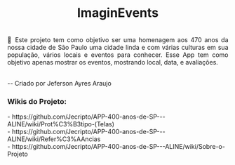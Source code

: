 <div align="center">
<h1>ImaginEvents</h1>
</div>

<br>
<div align="justify">
 📰 Este projeto tem como objetivo ser uma homenagem aos 470 anos da nossa cidade de São Paulo
uma cidade linda e com várias culturas em sua população, vários locais e eventos para conhecer.
Esse App tem como objetivo apenas mostrar os eventos, mostrando local, data, e avaliações.
</div>


<br>

-- Criado por Jeferson Ayres Araujo


<h3>Wikis do Projeto:</h3>
- https://github.com/Jecripto/APP-400-anos-de-SP---ALINE/wiki/Prot%C3%B3tipo-(Telas) <br>
- https://github.com/Jecripto/APP-400-anos-de-SP---ALINE/wiki/Refer%C3%AAncias <br>
- https://github.com/Jecripto/APP-400-anos-de-SP---ALINE/wiki/Sobre-o-Projeto
